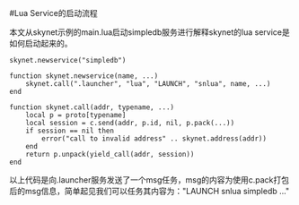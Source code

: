 #Lua Service的启动流程

本文从skynet示例的main.lua启动simpledb服务进行解释skynet的lua service是如何启动起来的。

	skynet.newservice("simpledb")

	function skynet.newservice(name, ...)
		skynet.call(".launcher", "lua", "LAUNCH", "snlua", name, ...)
	end
	
	function skynet.call(addr, typename, ...)
		local p = proto[typename]
		local session = c.send(addr, p.id, nil, p.pack(...))
		if session == nil then
			error("call to invalid address" .. skynet.address(addr))
		end
		return p.unpack(yield_call(addr, session))
	end
	
以上代码是向.launcher服务发送了一个msg任务，msg的内容为使用c.pack打包后的msg信息，简单起见我们可以任务其内容为："LAUNCH snlua simpledb ..."